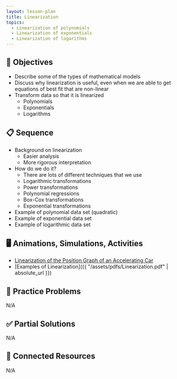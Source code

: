 ```yaml
---
layout: lesson-plan
title: Linearization
topics:
  - Linearization of polynomials
  - Linearization of exponentials
  - Linearization of logarithms
---
```


## 🎯 Objectives

* Describe some of the types of mathematical models
* Discuss why linearization is useful, even when we are able to get equations of best fit that are non-linear
* Transform data so that it is linearized
  * Polynomials
  * Exponentials
  * Logarithms

## 📋 Sequence

* Background on linearization
  * Easier analysis
  * More rigorous interpretation
* How do we do it?
  * There are lots of different techniques that we use
  * Logarithmic transformations
  * Power transformations
  * Polynomial regressions
  * Box-Cox transformations
  * Exponential transformations
* Example of polynomial data set (quadratic)
* Example of exponential data set
* Example of logarithmic data set

## 🖥️ Animations, Simulations, Activities

* [Linearization of the Position Graph of an Accelerating Car](https://www.tychos.org/en/scenarios/XL0Iq4)
* [Examples of Linearization]({{ "/assets/pdfs/Linearization.pdf" | absolute_url }})

## 📝 Practice Problems

N/A

## ✅ Partial Solutions

N/A

## 📘 Connected Resources

N/A
